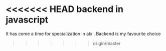 <<<<<<< HEAD
backend in javascript
=======

It has come a time for specialization in alx . Backend is my favourite choice
>>>>>>> origin/master
